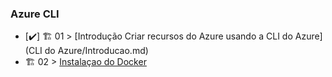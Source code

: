 ### Azure CLI

- [✔️] 🏗️ 01 > [Introdução Criar recursos do Azure usando a CLI do Azure](CLI do Azure/Introducao.md)
- 🏗️ 02 > [Instalaçao do Docker](InstalacaodoDocker.md)

